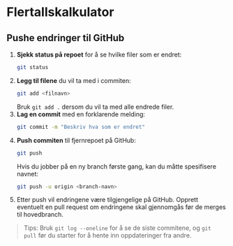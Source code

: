 # Flertallskalkulator

## Pushe endringer til GitHub

1. **Sjekk status på repoet** for å se hvilke filer som er endret:
   ```bash
   git status
   ```
2. **Legg til filene** du vil ta med i commiten:
   ```bash
   git add <filnavn>
   ```
   Bruk `git add .` dersom du vil ta med alle endrede filer.
3. **Lag en commit** med en forklarende melding:
   ```bash
   git commit -m "Beskriv hva som er endret"
   ```
4. **Push commiten** til fjernrepoet på GitHub:
   ```bash
   git push
   ```
   Hvis du jobber på en ny branch første gang, kan du måtte spesifisere navnet:
   ```bash
   git push -u origin <branch-navn>
   ```
5. Etter push vil endringene være tilgjengelige på GitHub. Opprett eventuelt en pull request om endringene skal gjennomgås før de merges til hovedbranch.

> Tips: Bruk `git log --oneline` for å se de siste commitene, og `git pull` før du starter for å hente inn oppdateringer fra andre.
